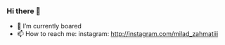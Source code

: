 ### Hi there 👋

- 🔭 I’m currently boared
- 📫 How to reach me: instagram: http://instagram.com/milad_zahmatiii
